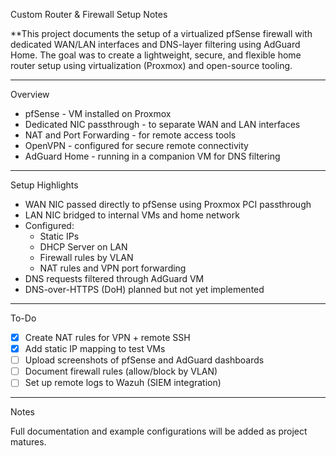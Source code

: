 Custom Router & Firewall Setup Notes

**This project documents the setup of a virtualized pfSense firewall with dedicated WAN/LAN interfaces and DNS-layer filtering using AdGuard Home.
The goal was to create a lightweight, secure, and flexible home router setup using virtualization (Proxmox) and open-source tooling.

---

Overview

- pfSense - VM installed on Proxmox
- Dedicated NIC passthrough - to separate WAN and LAN interfaces
- NAT and Port Forwarding - for remote access tools
- OpenVPN - configured for secure remote connectivity
- AdGuard Home - running in a companion VM for DNS filtering

---

Setup Highlights

- WAN NIC passed directly to pfSense using Proxmox PCI passthrough  
- LAN NIC bridged to internal VMs and home network  
- Configured:
  - Static IPs
  - DHCP Server on LAN
  - Firewall rules by VLAN
  - NAT rules and VPN port forwarding
- DNS requests filtered through AdGuard VM  
- DNS-over-HTTPS (DoH) planned but not yet implemented

---

To-Do

- [x] Create NAT rules for VPN + remote SSH
- [x] Add static IP mapping to test VMs
- [ ] Upload screenshots of pfSense and AdGuard dashboards
- [ ] Document firewall rules (allow/block by VLAN)
- [ ] Set up remote logs to Wazuh (SIEM integration)

---

Notes

Full documentation and example configurations will be added as project matures.

